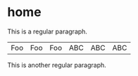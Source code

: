 # home
This is a regular paragraph.

<table>
    <tr>
        <td>Foo</td><td>Foo</td><td>Foo</td>
        <td>ABC</td><td>ABC</td><td>ABC</td>
    </tr>
</table>

This is another regular paragraph.
